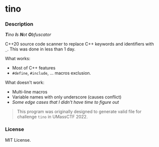 # tino

### Description

_**T**ino **I**s **N**ot **O**bfuscator_

C++20 source code scanner to replace C++ keywords and identifiers with `_`. This was done in less than 1 day.

What works:

- Most of C++ features
- `#define`, `#include`, ... macros exclusion.

What doesn't work:

- Multi-line macros
- Variable names with only underscore (causes conflict)
- _Some edge cases that I didn't have time to figure out_


> This program was originally designed to generate valid file for challenge `tino` in UMassCTF 2022.

### License

MIT License.

